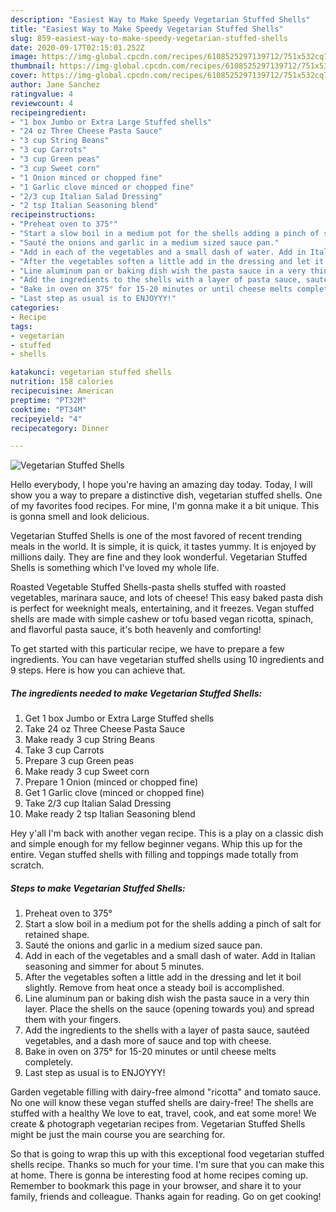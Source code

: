 ```yaml
---
description: "Easiest Way to Make Speedy Vegetarian Stuffed Shells"
title: "Easiest Way to Make Speedy Vegetarian Stuffed Shells"
slug: 859-easiest-way-to-make-speedy-vegetarian-stuffed-shells
date: 2020-09-17T02:15:01.252Z
image: https://img-global.cpcdn.com/recipes/6108525297139712/751x532cq70/vegetarian-stuffed-shells-recipe-main-photo.jpg
thumbnail: https://img-global.cpcdn.com/recipes/6108525297139712/751x532cq70/vegetarian-stuffed-shells-recipe-main-photo.jpg
cover: https://img-global.cpcdn.com/recipes/6108525297139712/751x532cq70/vegetarian-stuffed-shells-recipe-main-photo.jpg
author: Jane Sanchez
ratingvalue: 4
reviewcount: 4
recipeingredient:
- "1 box Jumbo or Extra Large Stuffed shells"
- "24 oz Three Cheese Pasta Sauce"
- "3 cup String Beans"
- "3 cup Carrots"
- "3 cup Green peas"
- "3 cup Sweet corn"
- "1 Onion minced or chopped fine"
- "1 Garlic clove minced or chopped fine"
- "2/3 cup Italian Salad Dressing"
- "2 tsp Italian Seasoning blend"
recipeinstructions:
- "Preheat oven to 375°"
- "Start a slow boil in a medium pot for the shells adding a pinch of salt for retained shape."
- "Sauté the onions and garlic in a medium sized sauce pan."
- "Add in each of the vegetables and a small dash of water. Add in Italian seasoning and simmer for about 5 minutes."
- "After the vegetables soften a little add in the dressing and let it boil slightly. Remove from heat once a steady boil is accomplished."
- "Line aluminum pan or baking dish wish the pasta sauce in a very thin layer. Place the shells on the sauce (opening towards you) and spread them with your fingers."
- "Add the ingredients to the shells with a layer of pasta sauce, sautéed vegetables, and a dash more of sauce and top with cheese."
- "Bake in oven on 375° for 15-20 minutes or until cheese melts completely."
- "Last step as usual is to ENJOYYY!"
categories:
- Recipe
tags:
- vegetarian
- stuffed
- shells

katakunci: vegetarian stuffed shells 
nutrition: 158 calories
recipecuisine: American
preptime: "PT32M"
cooktime: "PT34M"
recipeyield: "4"
recipecategory: Dinner

---
```



![Vegetarian Stuffed Shells](https://img-global.cpcdn.com/recipes/6108525297139712/751x532cq70/vegetarian-stuffed-shells-recipe-main-photo.jpg)

Hello everybody, I hope you're having an amazing day today. Today, I will show you a way to prepare a distinctive dish, vegetarian stuffed shells. One of my favorites food recipes. For mine, I'm gonna make it a bit unique. This is gonna smell and look delicious.

Vegetarian Stuffed Shells is one of the most favored of recent trending meals in the world. It is simple, it is quick, it tastes yummy. It is enjoyed by millions daily. They are fine and they look wonderful. Vegetarian Stuffed Shells is something which I've loved my whole life.

Roasted Vegetable Stuffed Shells-pasta shells stuffed with roasted vegetables, marinara sauce, and lots of cheese! This easy baked pasta dish is perfect for weeknight meals, entertaining, and it freezes. Vegan stuffed shells are made with simple cashew or tofu based vegan ricotta, spinach, and flavorful pasta sauce, it&#39;s both heavenly and comforting!


To get started with this particular recipe, we have to prepare a few ingredients. You can have vegetarian stuffed shells using 10 ingredients and 9 steps. Here is how you can achieve that.

<!--inarticleads1-->

##### The ingredients needed to make Vegetarian Stuffed Shells:

1. Get 1 box Jumbo or Extra Large Stuffed shells
1. Take 24 oz Three Cheese Pasta Sauce
1. Make ready 3 cup String Beans
1. Take 3 cup Carrots
1. Prepare 3 cup Green peas
1. Make ready 3 cup Sweet corn
1. Prepare 1 Onion (minced or chopped fine)
1. Get 1 Garlic clove (minced or chopped fine)
1. Take 2/3 cup Italian Salad Dressing
1. Make ready 2 tsp Italian Seasoning blend


Hey y&#39;all I&#39;m back with another vegan recipe. This is a play on a classic dish and simple enough for my fellow beginner vegans. Whip this up for the entire. Vegan stuffed shells with filling and toppings made totally from scratch. 

<!--inarticleads2-->

##### Steps to make Vegetarian Stuffed Shells:

1. Preheat oven to 375°
1. Start a slow boil in a medium pot for the shells adding a pinch of salt for retained shape.
1. Sauté the onions and garlic in a medium sized sauce pan.
1. Add in each of the vegetables and a small dash of water. Add in Italian seasoning and simmer for about 5 minutes.
1. After the vegetables soften a little add in the dressing and let it boil slightly. Remove from heat once a steady boil is accomplished.
1. Line aluminum pan or baking dish wish the pasta sauce in a very thin layer. Place the shells on the sauce (opening towards you) and spread them with your fingers.
1. Add the ingredients to the shells with a layer of pasta sauce, sautéed vegetables, and a dash more of sauce and top with cheese.
1. Bake in oven on 375° for 15-20 minutes or until cheese melts completely.
1. Last step as usual is to ENJOYYY!


Garden vegetable filling with dairy-free almond &#34;ricotta&#34; and tomato sauce. No one will know these vegan stuffed shells are dairy-free! The shells are stuffed with a healthy We love to eat, travel, cook, and eat some more! We create &amp; photograph vegetarian recipes from. Vegetarian Stuffed Shells might be just the main course you are searching for. 

So that is going to wrap this up with this exceptional food vegetarian stuffed shells recipe. Thanks so much for your time. I'm sure that you can make this at home. There is gonna be interesting food at home recipes coming up. Remember to bookmark this page in your browser, and share it to your family, friends and colleague. Thanks again for reading. Go on get cooking!
